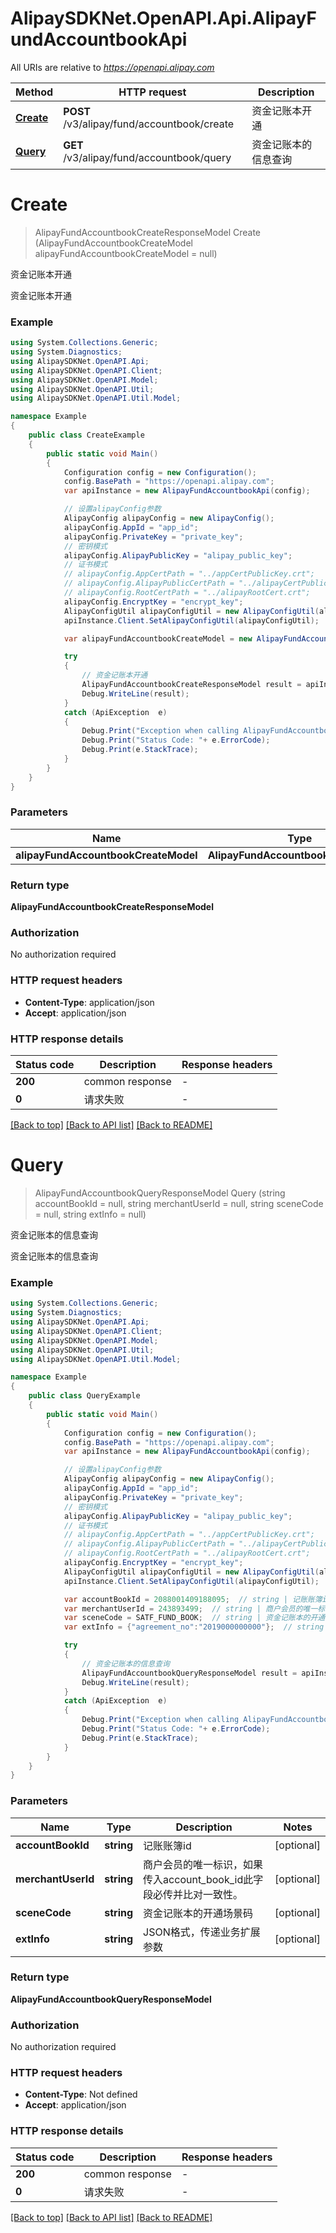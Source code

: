 # AlipaySDKNet.OpenAPI.Api.AlipayFundAccountbookApi

All URIs are relative to *https://openapi.alipay.com*

Method | HTTP request | Description
------------- | ------------- | -------------
[**Create**](AlipayFundAccountbookApi.md#create) | **POST** /v3/alipay/fund/accountbook/create | 资金记账本开通
[**Query**](AlipayFundAccountbookApi.md#query) | **GET** /v3/alipay/fund/accountbook/query | 资金记账本的信息查询


<a name="create"></a>
# **Create**
> AlipayFundAccountbookCreateResponseModel Create (AlipayFundAccountbookCreateModel alipayFundAccountbookCreateModel = null)

资金记账本开通

资金记账本开通

### Example
```csharp
using System.Collections.Generic;
using System.Diagnostics;
using AlipaySDKNet.OpenAPI.Api;
using AlipaySDKNet.OpenAPI.Client;
using AlipaySDKNet.OpenAPI.Model;
using AlipaySDKNet.OpenAPI.Util;
using AlipaySDKNet.OpenAPI.Util.Model;

namespace Example
{
    public class CreateExample
    {
        public static void Main()
        {
            Configuration config = new Configuration();
            config.BasePath = "https://openapi.alipay.com";
            var apiInstance = new AlipayFundAccountbookApi(config);

            // 设置alipayConfig参数
            AlipayConfig alipayConfig = new AlipayConfig();
            alipayConfig.AppId = "app_id";
            alipayConfig.PrivateKey = "private_key";
            // 密钥模式
            alipayConfig.AlipayPublicKey = "alipay_public_key";
            // 证书模式
            // alipayConfig.AppCertPath = "../appCertPublicKey.crt";
            // alipayConfig.AlipayPublicCertPath = "../alipayCertPublicKey_RSA2.crt";
            // alipayConfig.RootCertPath = "../alipayRootCert.crt";
            alipayConfig.EncryptKey = "encrypt_key";
            AlipayConfigUtil alipayConfigUtil = new AlipayConfigUtil(alipayConfig);
            apiInstance.Client.SetAlipayConfigUtil(alipayConfigUtil);

            var alipayFundAccountbookCreateModel = new AlipayFundAccountbookCreateModel(); // AlipayFundAccountbookCreateModel |  (optional) 

            try
            {
                // 资金记账本开通
                AlipayFundAccountbookCreateResponseModel result = apiInstance.Create(alipayFundAccountbookCreateModel);
                Debug.WriteLine(result);
            }
            catch (ApiException  e)
            {
                Debug.Print("Exception when calling AlipayFundAccountbookApi.Create: " + e.Message );
                Debug.Print("Status Code: "+ e.ErrorCode);
                Debug.Print(e.StackTrace);
            }
        }
    }
}
```

### Parameters

Name | Type | Description  | Notes
------------- | ------------- | ------------- | -------------
 **alipayFundAccountbookCreateModel** | **AlipayFundAccountbookCreateModel**|  | [optional] 

### Return type

**AlipayFundAccountbookCreateResponseModel**

### Authorization

No authorization required

### HTTP request headers

 - **Content-Type**: application/json
 - **Accept**: application/json


### HTTP response details
| Status code | Description | Response headers |
|-------------|-------------|------------------|
| **200** | common response |  -  |
| **0** | 请求失败 |  -  |

[[Back to top]](#) [[Back to API list]](../README.md#documentation-for-api-endpoints) [[Back to README]](../README.md)

<a name="query"></a>
# **Query**
> AlipayFundAccountbookQueryResponseModel Query (string accountBookId = null, string merchantUserId = null, string sceneCode = null, string extInfo = null)

资金记账本的信息查询

资金记账本的信息查询

### Example
```csharp
using System.Collections.Generic;
using System.Diagnostics;
using AlipaySDKNet.OpenAPI.Api;
using AlipaySDKNet.OpenAPI.Client;
using AlipaySDKNet.OpenAPI.Model;
using AlipaySDKNet.OpenAPI.Util;
using AlipaySDKNet.OpenAPI.Util.Model;

namespace Example
{
    public class QueryExample
    {
        public static void Main()
        {
            Configuration config = new Configuration();
            config.BasePath = "https://openapi.alipay.com";
            var apiInstance = new AlipayFundAccountbookApi(config);

            // 设置alipayConfig参数
            AlipayConfig alipayConfig = new AlipayConfig();
            alipayConfig.AppId = "app_id";
            alipayConfig.PrivateKey = "private_key";
            // 密钥模式
            alipayConfig.AlipayPublicKey = "alipay_public_key";
            // 证书模式
            // alipayConfig.AppCertPath = "../appCertPublicKey.crt";
            // alipayConfig.AlipayPublicCertPath = "../alipayCertPublicKey_RSA2.crt";
            // alipayConfig.RootCertPath = "../alipayRootCert.crt";
            alipayConfig.EncryptKey = "encrypt_key";
            AlipayConfigUtil alipayConfigUtil = new AlipayConfigUtil(alipayConfig);
            apiInstance.Client.SetAlipayConfigUtil(alipayConfigUtil);

            var accountBookId = 2088001409188095;  // string | 记账账簿id (optional) 
            var merchantUserId = 243893499;  // string | 商户会员的唯一标识，如果传入account_book_id此字段必传并比对一致性。 (optional) 
            var sceneCode = SATF_FUND_BOOK;  // string | 资金记账本的开通场景码 (optional) 
            var extInfo = {"agreement_no":"2019000000000"};  // string | JSON格式，传递业务扩展参数 (optional) 

            try
            {
                // 资金记账本的信息查询
                AlipayFundAccountbookQueryResponseModel result = apiInstance.Query(accountBookId, merchantUserId, sceneCode, extInfo);
                Debug.WriteLine(result);
            }
            catch (ApiException  e)
            {
                Debug.Print("Exception when calling AlipayFundAccountbookApi.Query: " + e.Message );
                Debug.Print("Status Code: "+ e.ErrorCode);
                Debug.Print(e.StackTrace);
            }
        }
    }
}
```

### Parameters

Name | Type | Description  | Notes
------------- | ------------- | ------------- | -------------
 **accountBookId** | **string**| 记账账簿id | [optional] 
 **merchantUserId** | **string**| 商户会员的唯一标识，如果传入account_book_id此字段必传并比对一致性。 | [optional] 
 **sceneCode** | **string**| 资金记账本的开通场景码 | [optional] 
 **extInfo** | **string**| JSON格式，传递业务扩展参数 | [optional] 

### Return type

**AlipayFundAccountbookQueryResponseModel**

### Authorization

No authorization required

### HTTP request headers

 - **Content-Type**: Not defined
 - **Accept**: application/json


### HTTP response details
| Status code | Description | Response headers |
|-------------|-------------|------------------|
| **200** | common response |  -  |
| **0** | 请求失败 |  -  |

[[Back to top]](#) [[Back to API list]](../README.md#documentation-for-api-endpoints) [[Back to README]](../README.md)

